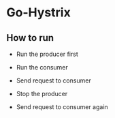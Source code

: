 # Go-Hystrix

## How to run
* Run the producer first
* Run the consumer
* Send request to consumer

* Stop the producer
* Send request to consumer again
